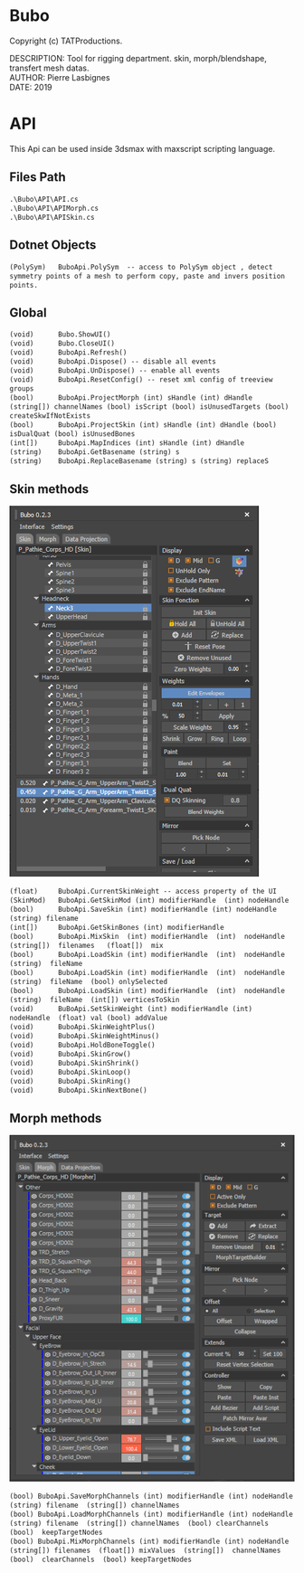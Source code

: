 # Bubo

Copyright (c) TATProductions.

DESCRIPTION: Tool for rigging department. skin, morph/blendshape, transfert mesh datas.<br />
AUTHOR: Pierre Lasbignes<br />
DATE: 2019<br />


# API

This Api can be used inside 3dsmax with maxscript scripting language.

## Files Path 
	.\Bubo\API\API.cs
	.\Bubo\API\APIMorph.cs
	.\Bubo\API\APISkin.cs

## Dotnet Objects
	(PolySym)  	BuboApi.PolySym  -- access to PolySym object , detect symmetry points of a mesh to perform copy, paste and invers position points. 

## Global
	(void)		Bubo.ShowUI() 
	(void)		Bubo.CloseUI()
    (void)		BuboApi.Refresh() 
    (void)		BuboApi.Dispose() -- disable all events
    (void)		BuboApi.UnDispose() -- enable all events
    (void)		BuboApi.ResetConfig() -- reset xml config of treeview groups
    (bool)  	BuboApi.ProjectMorph (int) sHandle (int) dHandle (string[]) channelNames (bool) isScript (bool) isUnusedTargets (bool) createSkwIfNotExists
    (bool)  	BuboApi.ProjectSkin (int) sHandle (int) dHandle (bool) isDualQuat (bool) isUnusedBones
    (int[]) 	BuboApi.MapIndices (int) sHandle (int) dHandle
    (string) 	BuboApi.GetBasename (string) s
    (string) 	BuboApi.ReplaceBasename (string) s (string) replaceS

## Skin methods

![alt text](Capture_Skin.PNG)

	(float) 	BuboApi.CurrentSkinWeight -- access property of the UI
	(SkinMod) 	BuboApi.GetSkinMod (int) modifierHandle  (int) nodeHandle
	(bool)		BuboApi.SaveSkin (int) modifierHandle (int) nodeHandle  (string) filename
	(int[])     BuboApi.GetSkinBones (int) modifierHandle
	(bool)		BuboApi.MixSkin  (int) modifierHandle  (int)  nodeHandle  (string[])  filenames   (float[])  mix
	(bool)  	BuboApi.LoadSkin (int) modifierHandle  (int)  nodeHandle  (string)  fileName
	(bool)		BuboApi.LoadSkin (int) modifierHandle  (int)  nodeHandle  (string)  fileName  (bool) onlySelected
	(bool)		BuboApi.LoadSkin (int) modifierHandle  (int)  nodeHandle  (string)  fileName  (int[]) verticesToSkin
    (void) 		BuBoApi.SetSkinWeight (int) modifierHandle (int) nodeHandle  (float) val (bool) addValue 
	(void)		BuboApi.SkinWeightPlus()
	(void)		BuboApi.SkinWeightMinus()
	(void)      BuboApi.HoldBoneToggle()
	(void)      BuboApi.SkinGrow()
	(void)      BuboApi.SkinShrink()
	(void)      BuboApi.SkinLoop()
	(void)      BuboApi.SkinRing()
	(void)      BuboApi.SkinNextBone()
	

## Morph methods

![alt text](Capture_Morph.PNG)

	(bool) BuboApi.SaveMorphChannels (int) modifierHandle (int) nodeHandle (string) filename  (string[]) channelNames
	(bool) BuboApi.LoadMorphChannels (int) modifierHandle (int) nodeHandle (string) filename  (string[]) channelNames  (bool) clearChannels  (bool)  keepTargetNodes
	(bool) BuboApi.MixMorphChannels (int) modifierHandle (int) nodeHandle (string[]) filenames  (float[]) mixValues  (string[])  channelNames  (bool)  clearChannels  (bool) keepTargetNodes
